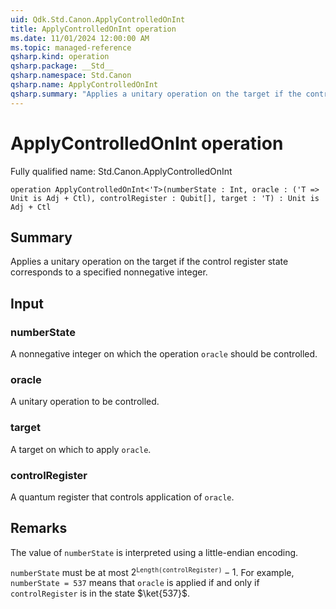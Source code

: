 ```yaml
---
uid: Qdk.Std.Canon.ApplyControlledOnInt
title: ApplyControlledOnInt operation
ms.date: 11/01/2024 12:00:00 AM
ms.topic: managed-reference
qsharp.kind: operation
qsharp.package: __Std__
qsharp.namespace: Std.Canon
qsharp.name: ApplyControlledOnInt
qsharp.summary: "Applies a unitary operation on the target if the control register state corresponds to a specified nonnegative integer."
---
```


# ApplyControlledOnInt operation

Fully qualified name: Std.Canon.ApplyControlledOnInt

```qsharp
operation ApplyControlledOnInt<'T>(numberState : Int, oracle : ('T => Unit is Adj + Ctl), controlRegister : Qubit[], target : 'T) : Unit is Adj + Ctl
```

## Summary
Applies a unitary operation on the target if the control
register state corresponds to a specified nonnegative integer.

## Input
### numberState
A nonnegative integer on which the operation `oracle` should be
controlled.
### oracle
A unitary operation to be controlled.
### target
A target on which to apply `oracle`.
### controlRegister
A quantum register that controls application of `oracle`.

## Remarks
The value of `numberState` is interpreted using a little-endian encoding.

`numberState` must be at most $2^\texttt{Length(controlRegister)} - 1$.
For example, `numberState = 537` means that `oracle`
is applied if and only if `controlRegister` is in the state $\ket{537}$.
